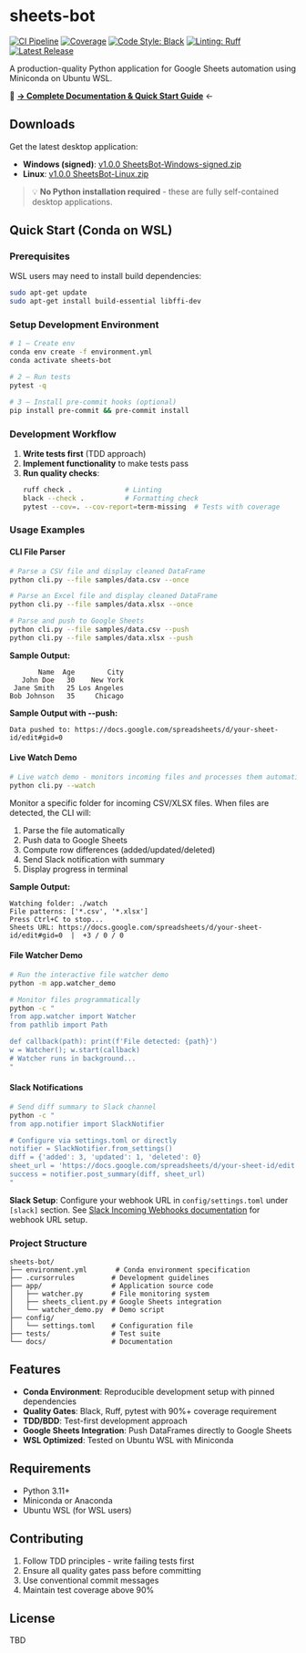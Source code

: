 # sheets-bot

[![CI Pipeline](https://github.com/baranozck/demoproject/actions/workflows/ci.yml/badge.svg)](https://github.com/baranozck/demoproject/actions/workflows/ci.yml)
[![Coverage](https://img.shields.io/badge/coverage-90%25-brightgreen)](https://github.com/baranozck/demoproject/actions)
[![Code Style: Black](https://img.shields.io/badge/code%20style-black-000000.svg)](https://github.com/psf/black)
[![Linting: Ruff](https://img.shields.io/endpoint?url=https://raw.githubusercontent.com/astral-sh/ruff/main/assets/badge/v2.json)](https://github.com/astral-sh/ruff)
[![Latest Release](https://img.shields.io/github/v/release/baranozck/sheets-bot)](https://github.com/baranozck/sheets-bot/releases/latest)

A production-quality Python application for Google Sheets automation using Miniconda on Ubuntu WSL.

📖 **[→ Complete Documentation & Quick Start Guide](docs/README.md)** ←


## Downloads

Get the latest desktop application:

- **Windows (signed)**: [v1.0.0 SheetsBot-Windows-signed.zip](https://github.com/baranozck/sheets-bot/releases/download/v1.0.0/SheetsBot-Windows-signed.zip)
- **Linux**: [v1.0.0 SheetsBot-Linux.zip](https://github.com/baranozck/sheets-bot/releases/download/v1.0.0/SheetsBot-Linux.zip)

> 💡 **No Python installation required** - these are fully self-contained desktop applications.


## Quick Start (Conda on WSL)

### Prerequisites
WSL users may need to install build dependencies:
```bash
sudo apt-get update
sudo apt-get install build-essential libffi-dev
```

### Setup Development Environment

```bash
# 1 – Create env
conda env create -f environment.yml
conda activate sheets-bot

# 2 – Run tests
pytest -q

# 3 – Install pre-commit hooks (optional)
pip install pre-commit && pre-commit install
```

### Development Workflow

1. **Write tests first** (TDD approach)
2. **Implement functionality** to make tests pass
3. **Run quality checks**:
   ```bash
   ruff check .             # Linting
   black --check .          # Formatting check
   pytest --cov=. --cov-report=term-missing  # Tests with coverage
   ```

### Usage Examples

#### CLI File Parser
```bash
# Parse a CSV file and display cleaned DataFrame
python cli.py --file samples/data.csv --once

# Parse an Excel file and display cleaned DataFrame  
python cli.py --file samples/data.xlsx --once

# Parse and push to Google Sheets
python cli.py --file samples/data.csv --push
python cli.py --file samples/data.xlsx --push
```

**Sample Output:**
```
       Name  Age        City
   John Doe   30    New York
 Jane Smith   25 Los Angeles
Bob Johnson   35     Chicago
```

**Sample Output with --push:**
```
Data pushed to: https://docs.google.com/spreadsheets/d/your-sheet-id/edit#gid=0
```

#### Live Watch Demo
```bash
# Live watch demo - monitors incoming files and processes them automatically
python cli.py --watch
```

Monitor a specific folder for incoming CSV/XLSX files. When files are detected, the CLI will:
1. Parse the file automatically
2. Push data to Google Sheets
3. Compute row differences (added/updated/deleted)
4. Send Slack notification with summary
5. Display progress in terminal

**Sample Output:**
```
Watching folder: ./watch
File patterns: ['*.csv', '*.xlsx']
Press Ctrl+C to stop...
Sheets URL: https://docs.google.com/spreadsheets/d/your-sheet-id/edit#gid=0  |  +3 / 0 / 0
```

#### File Watcher Demo
```bash
# Run the interactive file watcher demo
python -m app.watcher_demo

# Monitor files programmatically
python -c "
from app.watcher import Watcher
from pathlib import Path

def callback(path): print(f'File detected: {path}')
w = Watcher(); w.start(callback)
# Watcher runs in background...
"
```

#### Slack Notifications
```bash
# Send diff summary to Slack channel
python -c "
from app.notifier import SlackNotifier

# Configure via settings.toml or directly
notifier = SlackNotifier.from_settings()
diff = {'added': 3, 'updated': 1, 'deleted': 0}
sheet_url = 'https://docs.google.com/spreadsheets/d/your-sheet-id/edit'
success = notifier.post_summary(diff, sheet_url)
"
```

**Slack Setup**: Configure your webhook URL in `config/settings.toml` under `[slack]` section. See [Slack Incoming Webhooks documentation](https://api.slack.com/messaging/webhooks) for webhook URL setup.

### Project Structure

```
sheets-bot/
├── environment.yml       # Conda environment specification
├── .cursorrules         # Development guidelines
├── app/                 # Application source code
│   ├── watcher.py       # File monitoring system
│   ├── sheets_client.py # Google Sheets integration
│   └── watcher_demo.py  # Demo script
├── config/
│   └── settings.toml    # Configuration file
├── tests/               # Test suite
└── docs/                # Documentation
```

## Features

- **Conda Environment**: Reproducible development setup with pinned dependencies
- **Quality Gates**: Black, Ruff, pytest with 90%+ coverage requirement
- **TDD/BDD**: Test-first development approach
- **Google Sheets Integration**: Push DataFrames directly to Google Sheets
- **WSL Optimized**: Tested on Ubuntu WSL with Miniconda

## Requirements

- Python 3.11+
- Miniconda or Anaconda
- Ubuntu WSL (for WSL users)

## Contributing

1. Follow TDD principles - write failing tests first
2. Ensure all quality gates pass before committing
3. Use conventional commit messages
4. Maintain test coverage above 90%

## License

TBD 